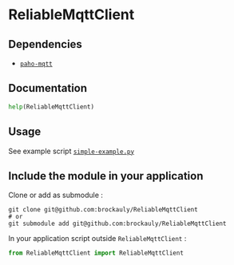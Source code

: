 # ReliableMqttClient

## Dependencies

- [`paho-mqtt`](https://pypi.org/project/paho-mqtt/)

## Documentation

```python
help(ReliableMqttClient)
```

## Usage

See example script [`simple-example.py`](simple-example.py)

## Include the module in your application

Clone or add as submodule :
```console
git clone git@github.com:brockauly/ReliableMqttClient
# or
git submodule add git@github.com:brockauly/ReliableMqttClient
```

In your application script outside `ReliableMqttClient` :
```python
from ReliableMqttClient import ReliableMqttClient
```
